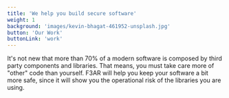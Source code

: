 ```yaml
---
title: 'We help you build secure software'
weight: 1
background: 'images/kevin-bhagat-461952-unsplash.jpg'
button: 'Our Work'
buttonLink: 'work'
---
```


It's not new that more than 70% of a modern software is composed by third party components and libraries. That means, you must take care more of "other" code than yourself. F3AR will help you keep your software a bit more safe, since it will show you the operational risk of the libraries you are using.
